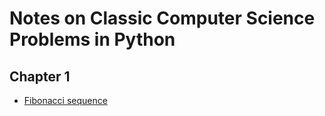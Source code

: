 # Notes on Classic Computer Science Problems in Python

## **Chapter 1**
- [Fibonacci sequence](code/chapter-1/fibonacci.py)
